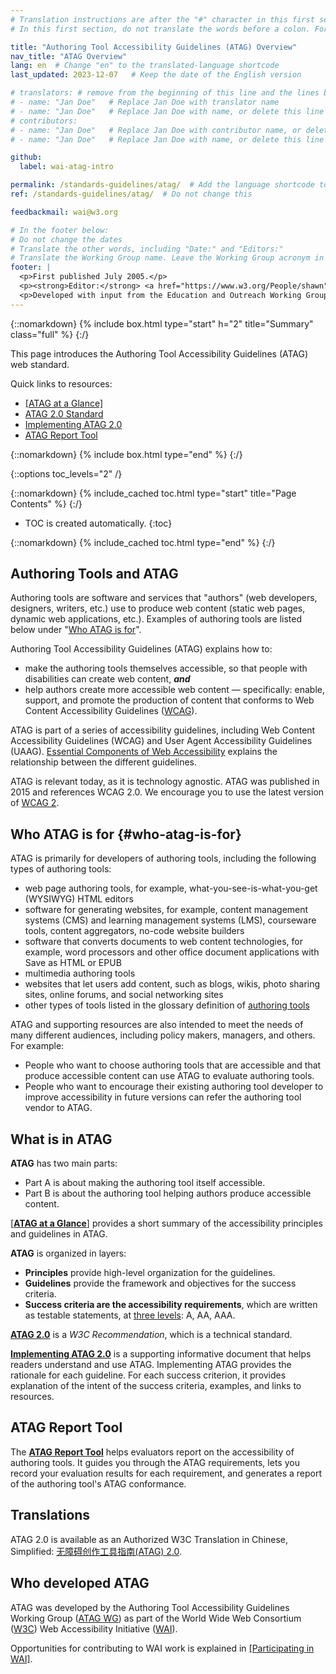 ```yaml
---
# Translation instructions are after the "#" character in this first section. They are comments that do not show up in the web page. You do not need to translate the instructions after "#".
# In this first section, do not translate the words before a colon. For example, do not translate "title:". Do translate the text after "title:"

title: "Authoring Tool Accessibility Guidelines (ATAG) Overview"
nav_title: "ATAG Overview"
lang: en  # Change "en" to the translated-language shortcode
last_updated: 2023-12-07   # Keep the date of the English version

# translators: # remove from the beginning of this line and the lines below: "# " (the hash sign and the space)
# - name: "Jan Doe"   # Replace Jan Doe with translator name
# - name: "Jan Doe"   # Replace Jan Doe with name, or delete this line if not multiple translators
# contributors:
# - name: "Jan Doe"   # Replace Jan Doe with contributor name, or delete this line if none
# - name: "Jan Doe"   # Replace Jan Doe with name, or delete this line if not multiple contributors

github:
  label: wai-atag-intro

permalink: /standards-guidelines/atag/  # Add the language shortcode to the end, with no slash at the end. For example /path/to/file/fr
ref: /standards-guidelines/atag/  # Do not change this

feedbackmail: wai@w3.org

# In the footer below:
# Do not change the dates
# Translate the other words, including "Date:" and "Editors:"
# Translate the Working Group name. Leave the Working Group acronym in English.
footer: |
  <p>First published July 2005.</p>
  <p><strong>Editor:</strong> <a href="https://www.w3.org/People/shawn">Shawn Lawton Henry</a>.</p>
  <p>Developed with input from the Education and Outreach Working Group (<a href="https://www.w3.org/WAI/EO/">EOWG</a>) and the Authoring Tool Accessibility Working Group (<a href="https://www.w3.org/WAI/AU/">AUWG</a>).</p>
---
```


{::nomarkdown}
{% include box.html type="start" h="2" title="Summary" class="full" %}
{:/}

This page introduces the Authoring Tool Accessibility Guidelines (ATAG) web standard.

Quick links to resources:
* [[ATAG at a Glance]](/standards-guidelines/atag/glance/)
* [ATAG 2.0 Standard](https://www.w3.org/TR/ATAG20/)
* [Implementing ATAG 2.0](https://www.w3.org/TR/IMPLEMENTING-ATAG20/)
* [ATAG Report Tool](https://www.w3.org/WAI/atag/report-tool/)

{::nomarkdown}
{% include box.html type="end" %}
{:/}

{::options toc_levels="2" /}

{::nomarkdown}
{% include_cached toc.html type="start" title="Page Contents" %}
{:/}

-   TOC is created automatically.
{:toc}

{::nomarkdown}
{% include_cached toc.html type="end" %}
{:/}

## Authoring Tools and ATAG

Authoring tools are software and services that "authors" (web developers, designers, writers, etc.) use to produce web content (static web pages, dynamic web applications, etc.). Examples of authoring tools are listed below under "[Who ATAG is for](#who-atag-is-for)".

Authoring Tool Accessibility Guidelines (ATAG) explains how to:

-   make the authoring tools themselves accessible, so that people with disabilities can create web content, ***and***
-   help authors create more accessible web content — specifically: enable, support, and promote the production of content that conforms to Web Content Accessibility Guidelines ([WCAG](/standards-guidelines/wcag/)).

ATAG is part of a series of accessibility guidelines, including Web Content Accessibility Guidelines (WCAG) and User Agent Accessibility Guidelines (UAAG). [Essential Components of Web Accessibility](/fundamentals/components/) explains the relationship between the different guidelines.

ATAG is relevant today, as it is technology agnostic. ATAG was published in 2015 and references WCAG 2.0. We encourage you to use the latest version of [WCAG 2](https://www.w3.org/TR/WCAG2/).

## Who ATAG is for {#who-atag-is-for}

ATAG is primarily for developers of authoring tools, including the following types of authoring tools:

-   web page authoring tools, for example, what-you-see-is-what-you-get (WYSIWYG) HTML editors
-   software for generating websites, for example, content management systems (CMS) and learning management systems (LMS), courseware tools, content aggregators, no-code website builders
-   software that converts documents to web content technologies, for example, word processors and other office document applications with Save as HTML or EPUB
-   multimedia authoring tools
-   websites that let users add content, such as blogs, wikis, photo sharing sites, online forums, and social networking sites
-   other types of tools listed in the glossary definition of [authoring tools](https://www.w3.org/TR/ATAG20/#def-Authoring-Tool)

ATAG and supporting resources are also intended to meet the needs of many different audiences, including policy makers, managers, and others. For example:

-   People who want to choose authoring tools that are accessible and that produce accessible content can use ATAG to evaluate authoring tools.
-   People who want to encourage their existing authoring tool developer to improve accessibility in future versions can refer the authoring tool vendor to ATAG.

## What is in ATAG

**ATAG** has two main parts:

-   Part A is about making the authoring tool itself accessible.
-   Part B is about the authoring tool helping authors produce accessible content.

[[**ATAG at a Glance**]](/standards-guidelines/atag/glance/) provides a short summary of the accessibility principles and guidelines in ATAG.

**ATAG** is organized in layers:

-   **Principles** provide high-level organization for the guidelines.
-   **Guidelines** provide the framework and objectives for the success criteria.
-   **Success criteria are the accessibility requirements**, which are written as testable statements, at [three levels](https://www.w3.org/TR/ATAG20/#intro_understand_levels_conformance): A, AA, AAA.

[**ATAG 2.0**](https://www.w3.org/TR/ATAG20/) is a _W3C Recommendation_, which is a technical standard.

[**Implementing ATAG 2.0**](https://www.w3.org/TR/IMPLEMENTING-ATAG20/) is a supporting informative document that helps readers understand and use ATAG. Implementing ATAG provides the rationale for each guideline. For each success criterion, it provides explanation of the intent of the success criteria, examples, and links to resources.

## ATAG Report Tool

The [**ATAG Report Tool**](https://www.w3.org/WAI/atag/report-tool/) helps evaluators report on the accessibility of authoring tools. It guides you through the ATAG requirements, lets you record your evaluation results for each requirement, and generates a report of the authoring tool's ATAG conformance.

## Translations

ATAG 2.0 is available as an Authorized W3C Translation in Chinese, Simplified: [无障碍创作工具指南(ATAG) 2.0](https://www.w3.org/Translations/ATAG20-zh/).

## Who developed ATAG

ATAG was developed by the Authoring Tool Accessibility Guidelines Working Group ([ATAG WG](https://www.w3.org/WAI/AU/)) as part of the World Wide Web Consortium ([W3C](https://www.w3.org/)) Web Accessibility Initiative ([WAI](https://www.w3.org/WAI/)).

Opportunities for contributing to WAI work is explained in [[Participating in WAI]](/about/participating/).

